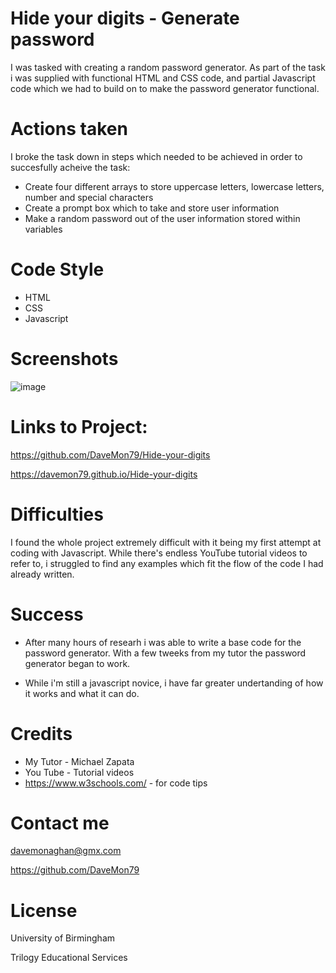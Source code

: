 # Hide your digits - Generate password

I was tasked with creating a random password generator. As part of the task i was supplied with functional HTML and CSS code, and partial Javascript code which we had to build on to make the password generator functional. 

# Actions taken 

I broke the task down in steps which needed to be achieved in order to succesfully acheive the task:

* Create four different arrays to store uppercase letters, lowercase letters, number and special characters
* Create a prompt box which to take and store user information
* Make a random password out of the user information stored within variables



# Code Style

* HTML 
* CSS
* Javascript


# Screenshots

![image](https://user-images.githubusercontent.com/103275458/179360507-60e6ba09-ef43-48c8-9eb8-bea4757b9759.png)



# Links to Project:

https://github.com/DaveMon79/Hide-your-digits

https://davemon79.github.io/Hide-your-digits


# Difficulties

I found the whole project extremely difficult with it being my first attempt at coding with Javascript. While there's endless YouTube tutorial videos to refer to, i struggled to find any examples which fit the flow of the code I had already written. 



# Success

* After many hours of researh i was able to write a base code for the password generator. With a few tweeks from my tutor the password generator began to work. 

* While i'm still a javascript novice, i have far greater undertanding of how it works and what it can do.



# Credits

* My Tutor - Michael Zapata
* You Tube - Tutorial videos
* https://www.w3schools.com/ - for code tips


# Contact me

davemonaghan@gmx.com 

https://github.com/DaveMon79


# License

University of Birmingham

Trilogy Educational Services


